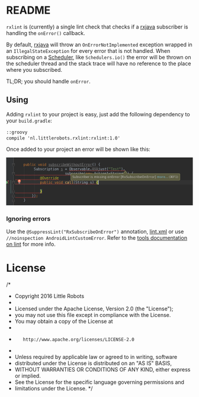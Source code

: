 # README

`rxlint` is (currently) a single lint check that checks if a [rxjava][1] subscriber is handling the `onError()`
 callback. 

By default, [rxjava][1] will throw an `OnErrorNotImplemented` exception wrapped in an `IllegalStateException` for every error that is not handled.
When subscribing on a [Scheduler][2], like `Schedulers.io()` the error will be thrown on the scheduler thread and the stack trace will have no reference to the place where you subscribed.

TL;DR; you should handle `onError`.

## Using

Adding `rxlint` to your project is easy, just add the following dependency to your `build.gradle`:

    ::groovy
    compile 'nl.littlerobots.rxlint:rxlint:1.0'

Once added to your project an error will be shown like this:

![Lint screenshot](lint.png)

### Ignoring errors

Use the `@SuppressLint("RxSubscribeOnError")` annotation, [lint.xml][2] or use `//noinspection AndroidLintCustomError`.
Refer to the [tools documentation on lint][2] for more info.

# License
/*
 *    Copyright 2016 Little Robots
 *
 *    Licensed under the Apache License, Version 2.0 (the "License");
 *    you may not use this file except in compliance with the License.
 *    You may obtain a copy of the License at
 *
 *        http://www.apache.org/licenses/LICENSE-2.0
 *
 *    Unless required by applicable law or agreed to in writing, software
 *    distributed under the License is distributed on an "AS IS" BASIS,
 *    WITHOUT WARRANTIES OR CONDITIONS OF ANY KIND, either express or implied.
 *    See the License for the specific language governing permissions and
 *    limitations under the License.
 */

[1]:https://github.com/ReactiveX/RxJava
[2]:http://tools.android.com/tips/lint/suppressing-lint-warnings

